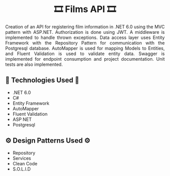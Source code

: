 <h1 align="center">🎞️ Films API 🎞️</h1>
<div align="justify">
Creation of an API for registering film information in .NET 6.0 using the MVC pattern with ASP.NET. Authorization is done using JWT. A middleware is implemented to handle thrown exceptions. Data access layer uses Entity Framework with the Repository Pattern for communication with the Postgresql database. AutoMapper is used for mapping Models to Entities, and Fluent Validation is used to validate entity data. Swagger is implemented for endpoint consumption and project documentation. Unit tests are also implemented.
</div>

## 🧪 Technologies Used 🧪

* .NET 6.0
* C#
* Entity Framework
* AutoMapper
* Fluent Validation
* ASP NET
* Postgresql
  
## ⚙️ Design Patterns Used ⚙️

* Repository
* Services
* Clean Code
* S.O.L.I.D
